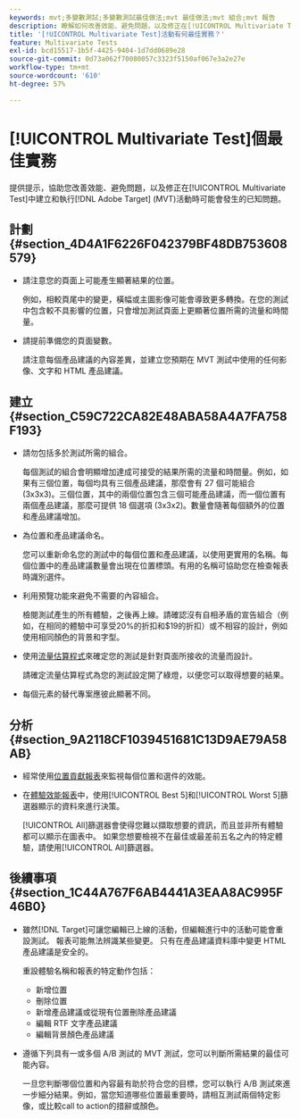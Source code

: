```yaml
---
keywords: mvt;多變數測試;多變數測試最佳做法;mvt 最佳做法;mvt 組合;mvt 報告
description: 瞭解如何改善效能、避免問題，以及修正在[!UICONTROL Multivariate Test]中建立及執行 [!DNL Adobe Target]活動時可能會發生的已知問題。
title: '[!UICONTROL Multivariate Test]活動有何最佳實務？'
feature: Multivariate Tests
exl-id: bcd15517-1b5f-4425-9404-1d7dd0689e28
source-git-commit: 0d73a062f70080057c3323f5150af067e3a2e27e
workflow-type: tm+mt
source-wordcount: '610'
ht-degree: 57%

---
```


# [!UICONTROL Multivariate Test]個最佳實務

提供提示，協助您改善效能、避免問題，以及修正在[!UICONTROL Multivariate Test]中建立和執行[!DNL Adobe Target] (MVT)活動時可能會發生的已知問題。

## 計劃 {#section_4D4A1F6226F042379BF48DB753608579}

* 請注意您的頁面上可能產生顯著結果的位置。

  例如，相較頁尾中的變更，橫幅或主圖影像可能會導致更多轉換。在您的測試中包含較不具影響的位置，只會增加測試頁面上更顯著位置所需的流量和時間量。
* 請提前準備您的頁面變數。

  請注意每個產品建議的內容差異，並建立您預期在 MVT 測試中使用的任何影像、文字和 HTML 產品建議。

## 建立 {#section_C59C722CA82E48ABA58A4A7FA758F193}

* 請勿包括多於測試所需的組合。

  每個測試的組合會明顯增加達成可接受的結果所需的流量和時間量。例如，如果有三個位置，每個均具有三個產品建議，那麼會有 27 個可能組合 (3x3x3)。三個位置，其中的兩個位置包含三個可能產品建議，而一個位置有兩個產品建議，那麼可提供 18 個選項 (3x3x2)。數量會隨著每個額外的位置和產品建議增加。

* 為位置和產品建議命名。

  您可以重新命名您的測試中的每個位置和產品建議，以使用更實用的名稱。每個位置中的產品建議數量會出現在位置標頭。有用的名稱可協助您在檢查報表時識別選件。

* 利用預覽功能來避免不需要的內容組合。

  檢閱測試產生的所有體驗，之後再上線。請確認沒有自相矛盾的宣告組合（例如，在相同的體驗中可享受20%的折扣和$19的折扣）或不相容的設計，例如使用相同顏色的背景和字型。

* 使用[流量估算程式](/help/main/c-activities/c-multivariate-testing/t-create-multivariate-test/traffic-estimator.md)來確定您的測試是針對頁面所接收的流量而設計。

  請確定流量估算程式為您的測試設定開了綠燈，以便您可以取得想要的結果。

* 每個元素的替代專案應彼此顯著不同。

## 分析 {#section_9A2118CF1039451681C13D9AE79A58AB}

* 經常使用[位置貢獻報表](/help/main/c-reports/multivariate-test-reports/location-contribution-report.md)來監視每個位置和選件的效能。
* 在[體驗效能報表](/help/main/c-reports/multivariate-test-reports/experience-performance-report.md)中，使用[!UICONTROL Best 5]和[!UICONTROL Worst 5]篩選器顯示的資料來進行決策。

  [!UICONTROL All]篩選器會使得您難以擷取想要的資訊，而且並非所有體驗都可以顯示在圖表中。 如果您想要檢視不在最佳或最差前五名之內的特定體驗，請使用[!UICONTROL All]篩選器。

## 後續事項 {#section_1C44A767F6AB4441A3EAA8AC995F46B0}

* 雖然[!DNL Target]可讓您編輯已上線的活動，但編輯進行中的活動可能會重設測試。 報表可能無法辨識某些變更。 只有在產品建議資料庫中變更 HTML 產品建議是安全的。

  重設體驗名稱和報表的特定動作包括：

   * 新增位置
   * 刪除位置
   * 新增產品建議或從現有位置刪除產品建議
   * 編輯 RTF 文字產品建議
   * 編輯背景顏色產品建議

* 遵循下列具有一或多個 A/B 測試的 MVT 測試，您可以判斷所需結果的最佳可能內容。

  一旦您判斷哪個位置和內容最有助於符合您的目標，您可以執行 A/B 測試來進一步細分結果。例如，當您知道哪些位置最重要時，請相互測試兩個特定影像，或比較call to action的措辭或顏色。

